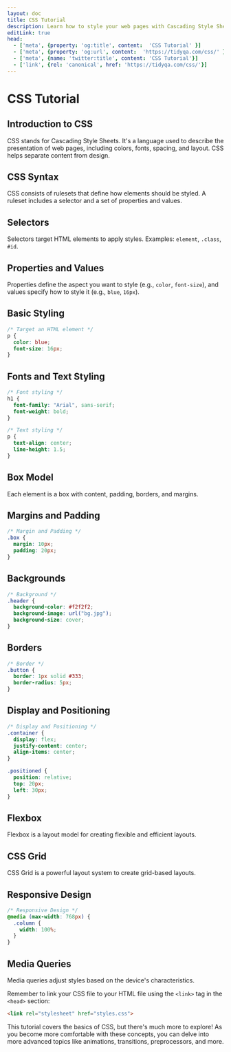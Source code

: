 ```yaml
---
layout: doc
title: CSS Tutorial
description: Learn how to style your web pages with Cascading Style Sheets (CSS) through easy-to-follow tutorials.
editLink: true
head:
  - ['meta', {property: 'og:title', content:  'CSS Tutorial' }]
  - ['meta', {property: 'og:url', content:  'https://tidyqa.com/css/' }] 
  - ['meta', {name: 'twitter:title', content: 'CSS Tutorial'}]
  - ['link', {rel: 'canonical', href: 'https://tidyqa.com/css/'}]
---
```


# CSS Tutorial

## Introduction to CSS
CSS stands for Cascading Style Sheets. It's a language used to describe the presentation of web pages, including colors, fonts, spacing, and layout. CSS helps separate content from design.

## CSS Syntax
CSS consists of rulesets that define how elements should be styled. A ruleset includes a selector and a set of properties and values.

## Selectors
Selectors target HTML elements to apply styles. Examples: `element`, `.class`, `#id`.

## Properties and Values
Properties define the aspect you want to style (e.g., `color`, `font-size`), and values specify how to style it (e.g., `blue`, `16px`).

## Basic Styling

```css
/* Target an HTML element */
p {
  color: blue;
  font-size: 16px;
}
```

## Fonts and Text Styling

```css
/* Font styling */
h1 {
  font-family: "Arial", sans-serif;
  font-weight: bold;
}

/* Text styling */
p {
  text-align: center;
  line-height: 1.5;
}
```

## Box Model

Each element is a box with content, padding, borders, and margins.

## Margins and Padding

```css
/* Margin and Padding */
.box {
  margin: 10px;
  padding: 20px;
}
```

## Backgrounds

```css
/* Background */
.header {
  background-color: #f2f2f2;
  background-image: url("bg.jpg");
  background-size: cover;
}
```

## Borders
```css
/* Border */
.button {
  border: 1px solid #333;
  border-radius: 5px;
}
```

## Display and Positioning

```css
/* Display and Positioning */
.container {
  display: flex;
  justify-content: center;
  align-items: center;
}

.positioned {
  position: relative;
  top: 20px;
  left: 30px;
}
```

## Flexbox
Flexbox is a layout model for creating flexible and efficient layouts.

## CSS Grid
CSS Grid is a powerful layout system to create grid-based layouts.

## Responsive Design

```css
/* Responsive Design */
@media (max-width: 768px) {
  .column {
    width: 100%;
  }
}
```

## Media Queries
Media queries adjust styles based on the device's characteristics.

Remember to link your CSS file to your HTML file using the `<link>` tag in the `<head>` section:

```html
<link rel="stylesheet" href="styles.css">
```

This tutorial covers the basics of CSS, but there's much more to explore! As you become more comfortable with these concepts, you can delve into more advanced topics like animations, transitions, preprocessors, and more.
